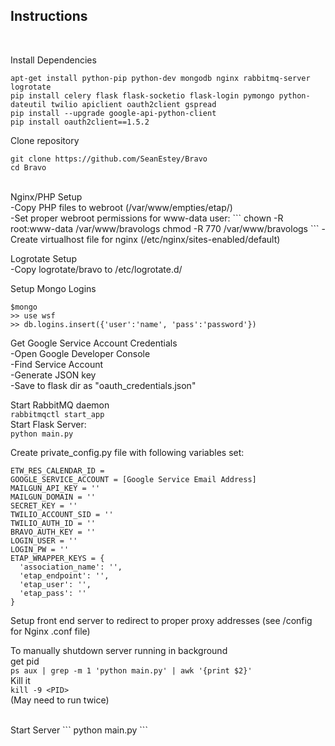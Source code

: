 <h2>Instructions</h2>
<br>

Install Dependencies
<br>
```
apt-get install python-pip python-dev mongodb nginx rabbitmq-server logrotate
pip install celery flask flask-socketio flask-login pymongo python-dateutil twilio apiclient oauth2client gspread
pip install --upgrade google-api-python-client
pip install oauth2client==1.5.2
```

Clone repository
<br>
```
git clone https://github.com/SeanEstey/Bravo
cd Bravo
```

<br>
Nginx/PHP Setup
<br>
-Copy PHP files to webroot (/var/www/empties/etap/)
<br>
-Set proper webroot permissions for www-data user:
```
chown -R root:www-data /var/www/bravologs
chmod -R 770 /var/www/bravologs
```
-Create virtualhost file for nginx (/etc/nginx/sites-enabled/default)
<br>

Logrotate Setup
<br>
-Copy logrotate/bravo to /etc/logrotate.d/
<br>

Setup Mongo Logins
<br>
```
$mongo
>> use wsf
>> db.logins.insert({'user':'name', 'pass':'password'})
```

Get Google Service Account Credentials
<br>
-Open Google Developer Console
<br>
-Find Service Account
<br>
-Generate JSON key
<br>
-Save to flask dir as "oauth_credentials.json"
<br>

Start RabbitMQ daemon<br>
`rabbitmqctl start_app`<br>
Start Flask Server:<br>
`python main.py`<br>

Create private_config.py file with following variables set:
<br>
```
ETW_RES_CALENDAR_ID = 
GOOGLE_SERVICE_ACCOUNT = [Google Service Email Address]
MAILGUN_API_KEY = ''
MAILGUN_DOMAIN = ''
SECRET_KEY = ''
TWILIO_ACCOUNT_SID = ''
TWILIO_AUTH_ID = ''
BRAVO_AUTH_KEY = ''
LOGIN_USER = ''
LOGIN_PW = ''
ETAP_WRAPPER_KEYS = {
  'association_name': '',
  'etap_endpoint': '',
  'etap_user': '',
  'etap_pass': ''
}
```

Setup front end server to redirect to proper proxy addresses (see /config for Nginx .conf file)<br>

To manually shutdown server running in background<br>
get pid<br>
`ps aux | grep -m 1 'python main.py' | awk '{print $2}'`<br>
Kill it<br>
`kill -9 <PID>`<br>
(May need to run twice)

<br>
Start Server
```
python main.py
```
